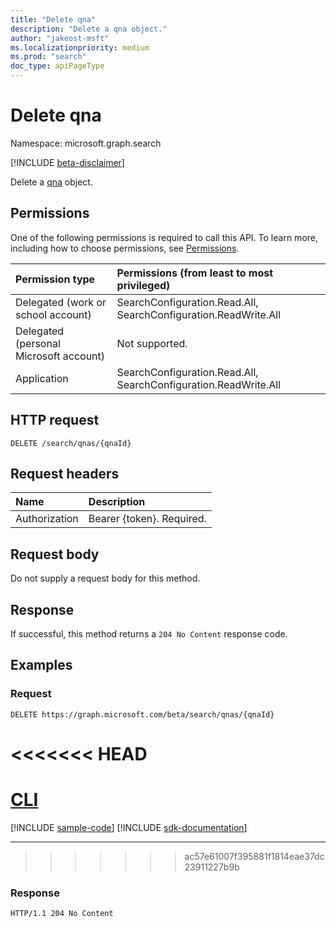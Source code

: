 ```yaml
---
title: "Delete qna"
description: "Delete a qna object."
author: "jakeost-msft"
ms.localizationpriority: medium
ms.prod: "search"
doc_type: apiPageType
---
```


# Delete qna
Namespace: microsoft.graph.search

[!INCLUDE [beta-disclaimer](../../includes/beta-disclaimer.md)]

Delete a [qna](../resources/search-qna.md) object.

## Permissions
One of the following permissions is required to call this API. To learn more, including how to choose permissions, see [Permissions](/graph/permissions-reference).

|Permission type|Permissions (from least to most privileged)|
|:---|:---|
|Delegated (work or school account)| SearchConfiguration.Read.All, SearchConfiguration.ReadWrite.All |
|Delegated (personal Microsoft account)| Not supported. |
|Application| SearchConfiguration.Read.All, SearchConfiguration.ReadWrite.All |

## HTTP request

<!-- {
  "blockType": "ignored"
}
-->
``` http
DELETE /search/qnas/{qnaId}
```

## Request headers
|Name|Description|
|:---|:---|
|Authorization|Bearer {token}. Required.|

## Request body
Do not supply a request body for this method.

## Response

If successful, this method returns a `204 No Content` response code.

## Examples

### Request

<!-- {
  "blockType": "request",
  "name": "delete_qna"
}
-->
``` http
DELETE https://graph.microsoft.com/beta/search/qnas/{qnaId}
```

<<<<<<< HEAD
=======
# [CLI](#tab/cli)
[!INCLUDE [sample-code](../includes/snippets/cli/delete-qna-cli-snippets.md)]
[!INCLUDE [sdk-documentation](../includes/snippets/snippets-sdk-documentation-link.md)]

---

>>>>>>> ac57e61007f395881f1814eae37dc23911227b9b
### Response
<!-- {
  "blockType": "response",
  "truncated": true
}
-->
``` http
HTTP/1.1 204 No Content
```

